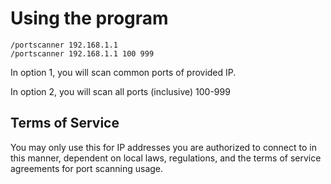 # Using the program

```
/portscanner 192.168.1.1
/portscanner 192.168.1.1 100 999
```

In option 1, you will scan common ports of provided IP.

In option 2, you will scan all ports (inclusive) 100-999


## Terms of Service

You may only use this for IP addresses you are authorized to connect to in this manner, dependent on local laws, regulations, and the terms of service agreements for port scanning usage.

